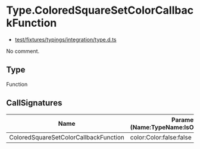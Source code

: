 # Type.ColoredSquareSetColorCallbackFunction

* [test/fixtures/typings/integration/type.d.ts](/test/fixtures/typings/integration/type.d.ts#L43)

No comment.

## Type

Function

## CallSignatures

Name|Parameters (Name:TypeName:IsOptional:IsVariadic)|ReturnTypeName|Comment
---|---|---|---
ColoredSquareSetColorCallbackFunction|color:Color:false:false |void|
